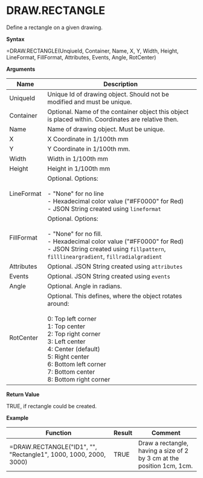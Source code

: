 # DRAW.RECTANGLE

Define a rectangle on a given drawing.

**Syntax**

=DRAW.RECTANGLE(UnqiueId, Container, Name, X, Y, Width, Height,
LineFormat, FillFormat, Attributes, Events, Angle, RotCenter)

**Arguments**

<table>
<colgroup>
<col style="width: 20%" />
<col style="width: 80%" />
</colgroup>
<thead>
<tr class="header">
<th>Name</th>
<th>Description</th>
</tr>
</thead>
<tbody>
<tr class="odd">
<td>UniqueId</td>
<td>Unique Id of drawing object. Should not be modified and must be unique.</td>
</tr>
<tr class="even">
<td>Container</td>
<td>Optional. Name of the container object this object is placed within. Coordinates are relative then.</td>
</tr>
<tr class="odd">
<td>Name</td>
<td>Name of drawing object. Must be unique.</td>
</tr>
<tr class="even">
<td>X</td>
<td>X Coordinate in 1/100th mm</td>
</tr>
<tr class="odd">
<td>Y</td>
<td>Y Coordinate in 1/100th mm.</td>
</tr>
<tr class="even">
<td>Width</td>
<td>Width in 1/100th mm</td>
</tr>
<tr class="odd">
<td>Height</td>
<td>Height in 1/100th mm</td>
</tr>
<tr class="even">
<td>LineFormat</td>
<td><div class="line-block">Optional. Options:<br />
<br />
- "None" for no line<br />
- Hexadecimal color value ("#FF0000" for Red)<br />
- JSON String created using <code class="interpreted-text" role="ref">lineformat</code></div></td>
</tr>
<tr class="odd">
<td>FillFormat</td>
<td><div class="line-block">Optional. Options:<br />
<br />
- "None" for no fill.<br />
- Hexadecimal color value ("#FF0000" for Red)<br />
- JSON String created using <code class="interpreted-text" role="ref">fillpattern</code>, <code class="interpreted-text" role="ref">filllineargradient</code>, <code class="interpreted-text" role="ref">fillradialgradient</code></div></td>
</tr>
<tr class="even">
<td>Attributes</td>
<td>Optional. JSON String created using <code class="interpreted-text" role="ref">attributes</code></td>
</tr>
<tr class="odd">
<td>Events</td>
<td>Optional. JSON String created using <code class="interpreted-text" role="ref">events</code></td>
</tr>
<tr class="even">
<td>Angle</td>
<td>Optional. Angle in radians.</td>
</tr>
<tr class="odd">
<td>RotCenter</td>
<td><div class="line-block">Optional. This defines, where the object rotates around:<br />
<br />
0: Top left corner<br />
1: Top center<br />
2: Top right corner<br />
3: Left center<br />
4: Center (default)<br />
5: Right center<br />
6: Bottom left corner<br />
7: Bottom center<br />
8: Bottom right corner</div></td>
</tr>
</tbody>
</table>

**Return Value**

TRUE, if rectangle could be created.

**Example**

| Function                                                         | Result | Comment                                                                |
|------------------------------------------------------------------|--------|------------------------------------------------------------------------|
| =DRAW.RECTANGLE("ID1", "", "Rectangle1", 1000, 1000, 2000, 3000) | TRUE   | Draw a rectangle, having a size of 2 by 3 cm at the position 1cm, 1cm. |
